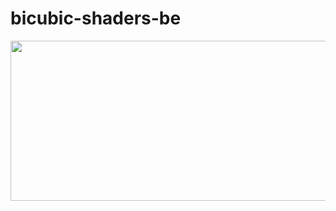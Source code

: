 # bicubic-shaders-be
<img align="left" width="512" height="256" src="https://github.com/Mcbamboo/bicubic-shaders-be/main/ss/20210506_022909.jpg">
